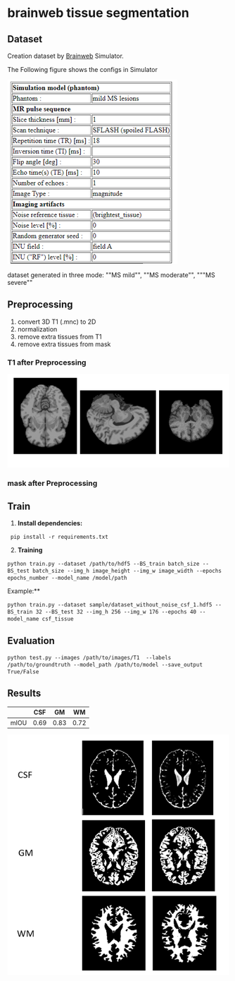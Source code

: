 # brainweb tissue segmentation

## Dataset

Creation dataset by [Brainweb](https://brainweb.bic.mni.mcgill.ca/) Simulator.

The Following figure shows the configs in Simulator

![alt text](https://github.com/smohammadi96/brainweb_tissue_segmentation_unet/blob/main/sample/config.PNG)

dataset generated in three mode: ""MS mild"", ""MS moderate"", """MS severe""

## Preprocessing 
1. convert 3D T1 (.mnc) to 2D
2. normalization
3. remove extra tissues from T1
4. remove extra tissues from mask

### T1 after Preprocessing
![alt text](https://github.com/smohammadi96/brainweb_tissue_segmentation_unet/blob/main/sample/dataset_sample.PNG)

### mask after Preprocessing


## Train

1. **Install dependencies:**


```
 pip install -r requirements.txt
```

2. **Training**

```
python train.py --dataset /path/to/hdf5 --BS_train batch_size --BS_test batch_size --img_h image_height --img_w image_width --epochs epochs_number --model_name /model/path
```

Example:**

```
python train.py --dataset sample/dataset_without_noise_csf_1.hdf5 --BS_train 32 --BS_test 32 --img_h 256 --img_w 176 --epochs 40 --model_name csf_tissue
```

## Evaluation

```
python test.py --images /path/to/images/T1  --labels /path/to/groundtruth --model_path /path/to/model --save_output True/False
```

## Results

|   | CSF | GM | WM |
|-------|-------|-------|-------|
| mIOU | 0.69	| 0.83	| 0.72 |


![alt text](https://github.com/smohammadi96/brainweb_tissue_segmentation_unet/blob/main/sample/result.PNG)
